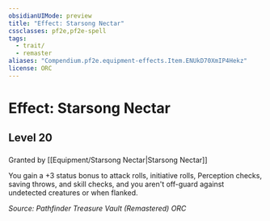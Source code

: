 ```yaml
---
obsidianUIMode: preview
title: "Effect: Starsong Nectar"
cssclasses: pf2e,pf2e-spell
tags:
  - trait/
  - remaster
aliases: "Compendium.pf2e.equipment-effects.Item.ENUkD70XmIP4Hekz"
license: ORC
---
```

# Effect: Starsong Nectar
## Level 20
### 






Granted by [[Equipment/Starsong Nectar|Starsong Nectar]]

You gain a +3 status bonus to attack rolls, initiative rolls, Perception checks, saving throws, and skill checks, and you aren't off-guard against undetected creatures or when flanked.

*Source: Pathfinder Treasure Vault (Remastered)*
*ORC*